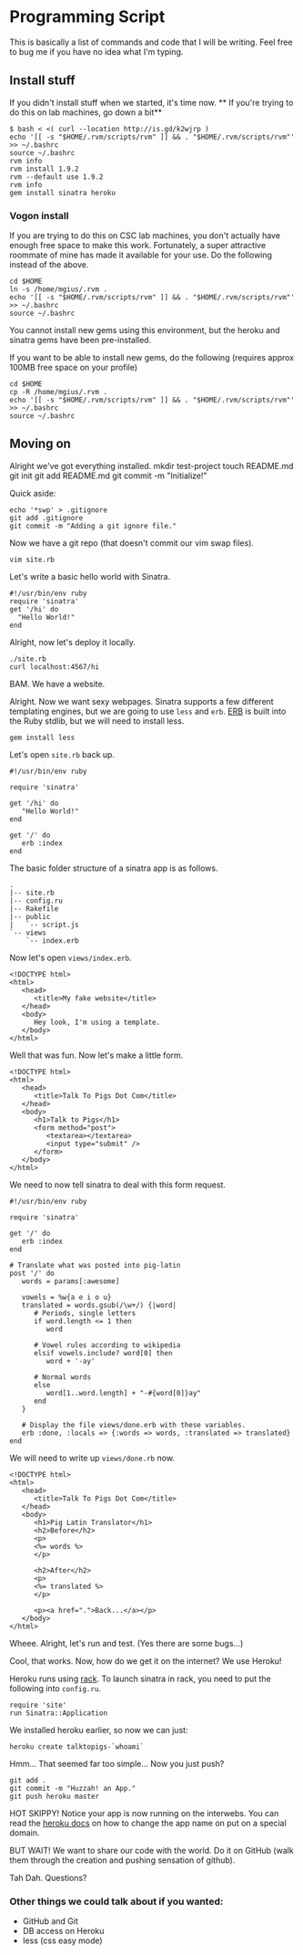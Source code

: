 # Programming Script

This is basically a list of commands and code that I will be writing. Feel free to bug me if you have no idea what I'm typing.

## Install stuff

If you didn't install stuff when we started, it's time now.
** If you're trying to do this on lab machines, go down a bit**

    $ bash < <( curl --location http://is.gd/k2wjrp )
    echo '[[ -s "$HOME/.rvm/scripts/rvm" ]] && . "$HOME/.rvm/scripts/rvm"' >> ~/.bashrc
    source ~/.bashrc
    rvm info
    rvm install 1.9.2
    rvm --default use 1.9.2
    rvm info
    gem install sinatra heroku


### Vogon install
If you are trying to do this on CSC lab machines, you don't actually have enough free space to make this work.  Fortunately, a super attractive roommate of mine has made it available for your use.  Do the following instead of the above.

    cd $HOME
    ln -s /home/mgius/.rvm .
    echo '[[ -s "$HOME/.rvm/scripts/rvm" ]] && . "$HOME/.rvm/scripts/rvm"' >> ~/.bashrc
    source ~/.bashrc

You cannot install new gems using this environment, but the heroku and sinatra gems have been pre-installed.

If you want to be able to install new gems, do the following (requires approx 100MB free space on your profile)

    cd $HOME
    cp -R /home/mgius/.rvm .
    echo '[[ -s "$HOME/.rvm/scripts/rvm" ]] && . "$HOME/.rvm/scripts/rvm"' >> ~/.bashrc
    source ~/.bashrc



## Moving on
Alright we've got everything installed.
    mkdir test-project
    touch README.md
    git init
    git add README.md
    git commit -m "Initialize!"

Quick aside:

    echo '*swp' > .gitignore
    git add .gitignore
    git commit -m "Adding a git ignore file."

Now we have a git repo (that doesn't commit our vim swap files).

    vim site.rb

Let's write a basic hello world with Sinatra.

    #!/usr/bin/env ruby
    require 'sinatra'
    get '/hi' do
      "Hello World!"
    end

Alright, now let's deploy it locally.

    ./site.rb
    curl localhost:4567/hi

BAM. We have a website.

Alright. Now we want sexy webpages. Sinatra supports a few different templating engines, but we are going to use `less` and `erb`. [ERB](http://www.ruby-doc.org/stdlib/libdoc/erb/rdoc/classes/ERB.html) is built into the Ruby stdlib, but we will need to install less.

    gem install less

Let's open `site.rb` back up.

    #!/usr/bin/env ruby

    require 'sinatra'

    get '/hi' do
       "Hello World!"
    end

    get '/' do
       erb :index
    end

The basic folder structure of a sinatra app is as follows.

    .
    |-- site.rb
    |-- config.ru
    |-- Rakefile
    |-- public
    |   `-- script.js
    `-- views
        `-- index.erb


Now let's open `views/index.erb`.

    <!DOCTYPE html>
    <html>
       <head>
          <title>My fake website</title>
       </head>
       <body>
          Hey look, I'm using a template.
       </body>
    </html>

Well that was fun. Now let's make a little form.

    <!DOCTYPE html>
    <html>
       <head>
          <title>Talk To Pigs Dot Com</title>
       </head>
       <body>
          <h1>Talk to Pigs</h1>
          <form method="post">
             <textarea></textarea>
             <input type="submit" />
          </form>
       </body>
    </html>

We need to now tell sinatra to deal with this form request.

    #!/usr/bin/env ruby

    require 'sinatra'

    get '/' do
       erb :index
    end

    # Translate what was posted into pig-latin
    post '/' do
       words = params[:awesome]

       vowels = %w{a e i o u}
       translated = words.gsub(/\w+/) {|word|
          # Periods, single letters
          if word.length <= 1 then
             word

          # Vowel rules according to wikipedia
          elsif vowels.include? word[0] then
             word + '-ay'

          # Normal words
          else
             word[1..word.length] + "-#{word[0]}ay"
          end
       }

       # Display the file views/done.erb with these variables.
       erb :done, :locals => {:words => words, :translated => translated}
    end

We will need to write up `views/done.rb` now.

    <!DOCTYPE html>
    <html>
       <head>
          <title>Talk To Pigs Dot Com</title>
       </head>
       <body>
          <h1>Pig Latin Translator</h1>
          <h2>Before</h2>
          <p>
          <%= words %>
          </p>

          <h2>After</h2>
          <p>
          <%= translated %>
          </p>

          <p><a href=".">Back...</a></p>
       </body>
    </html>

Wheee. Alright, let's run and test. (Yes there are some bugs...)

Cool, that works. Now, how do we get it on the internet? We use Heroku!

Heroku runs using [rack](http://rack.rubyforge.org/). To launch sinatra in rack, you need to put the following into `config.ru`.

    require 'site'
    run Sinatra::Application

We installed heroku earlier, so now we can just:

    heroku create talktopigs-`whoami`

Hmm... That seemed far too simple... Now you just push?

    git add .
    git commit -m "Huzzah! an App."
    git push heroku master

HOT SKIPPY! Notice your app is now running on the interwebs. You can read the [heroku docs](http://docs.heroku.com/) on how to change the app name on put on a special domain.

BUT WAIT! We want to share our code with the world. Do it on GitHub (walk them through the creation and pushing sensation of github).

Tah Dah. Questions?

### Other things we could talk about if you wanted:

 * GitHub and Git
 * DB access on Heroku
 * less (css easy mode)

